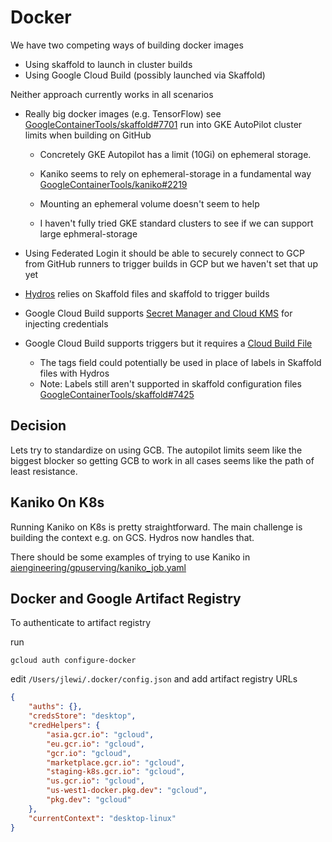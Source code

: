 # Docker

We have two competing ways of building docker images

* Using skaffold to launch in cluster builds
* Using Google Cloud Build (possibly launched via Skaffold)

Neither approach currently works in all scenarios

* Really big docker images (e.g. TensorFlow) see 
 [GoogleContainerTools/skaffold#7701](https://github.com/GoogleContainerTools/skaffold/issues/7701) run
 into GKE AutoPilot cluster limits when building on GitHub

  * Concretely GKE Autopilot has a limit (10Gi) on ephemeral storage.

  * Kaniko seems to rely on ephemeral-storage in a fundamental way [GoogleContainerTools/kaniko#2219](https://github.com/GoogleContainerTools/kaniko/issues/2219)

  * Mounting an ephemeral volume doesn't seem to help
  * I haven't fully tried GKE standard clusters to see if we can support large ephmeral-storage

* Using Federated Login it should be able to securely connect to GCP from GitHub runners
  to trigger builds in GCP but we haven't set that up yet
  
* [Hydros](https://github.com/jlewi/hydros-public) relies on Skaffold files and skaffold to trigger builds
* Google Cloud Build supports [Secret Manager and Cloud KMS](https://cloud.google.com/build/docs/securing-builds/use-encrypted-credentials)
  for injecting credentials 
  
* Google Cloud Build supports triggers but it requires a [Cloud Build File](https://cloud.google.com/build/docs/build-config-file-schema)
  *  The tags field could potentially be used in place of labels in Skaffold files with Hydros
  *  Note: Labels still aren't supported in skaffold configuration files [GoogleContainerTools/skaffold#7425](https://github.com/GoogleContainerTools/skaffold/issues/7425)

## Decision

Lets try to standardize on using GCB. The autopilot limits seem like the biggest blocker so getting GCB to work in all
cases seems like the path of least resistance.

## Kaniko On K8s

Running Kaniko on K8s is pretty straightforward. The main challenge is building the context e.g. on GCS.
Hydros now handles that. 

There should be some examples of trying to use Kaniko in [aiengineering/gpuserving/kaniko_job.yaml](aiengineering/gpuserving/kaniko_job.yaml)

## Docker and Google Artifact Registry

To authenticate to artifact registry

run 

```
gcloud auth configure-docker
```

edit `/Users/jlewi/.docker/config.json` and add artifact registry URLs

```json
{
	"auths": {},
	"credsStore": "desktop",
	"credHelpers": {
		"asia.gcr.io": "gcloud",
		"eu.gcr.io": "gcloud",
		"gcr.io": "gcloud",
		"marketplace.gcr.io": "gcloud",
		"staging-k8s.gcr.io": "gcloud",
		"us.gcr.io": "gcloud",
		"us-west1-docker.pkg.dev": "gcloud",
		"pkg.dev": "gcloud"
	},
	"currentContext": "desktop-linux"
}
```

